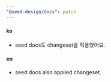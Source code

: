 ```yaml
---
"@seed-design/docs": patch
---
```


#### ko

- seed docs도 changeset을 적용했어요.

#### en

- seed docs also applied changeset.
